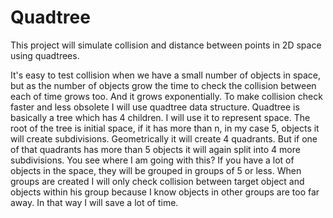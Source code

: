 # Quadtree
This project will simulate collision and distance between points in 2D space using quadtrees.

It's easy to test collision when we have a small number of objects in space, but as the number of objects grow the time to check the collision between each of time grows too. And it grows exponentially. To make collision check faster and less obsolete I will use quadtree data structure. Quadtree is basically a tree which has 4 children. I will use it to represent space. The root of the tree is initial space, if it has more than n, in my case 5, objects it will create subdivisions. Geometrically it will create 4 quadrants. But if one of that quadrants has more than 5 objects it will again split into 4 more subdivisions. You see where I am going with this? If you have a lot of objects in the space, they will be grouped in groups of 5 or less. When groups are created I will only check collision between target object and objects within his group because I know objects in other groups are too far away. In that way I will save a lot of time.
